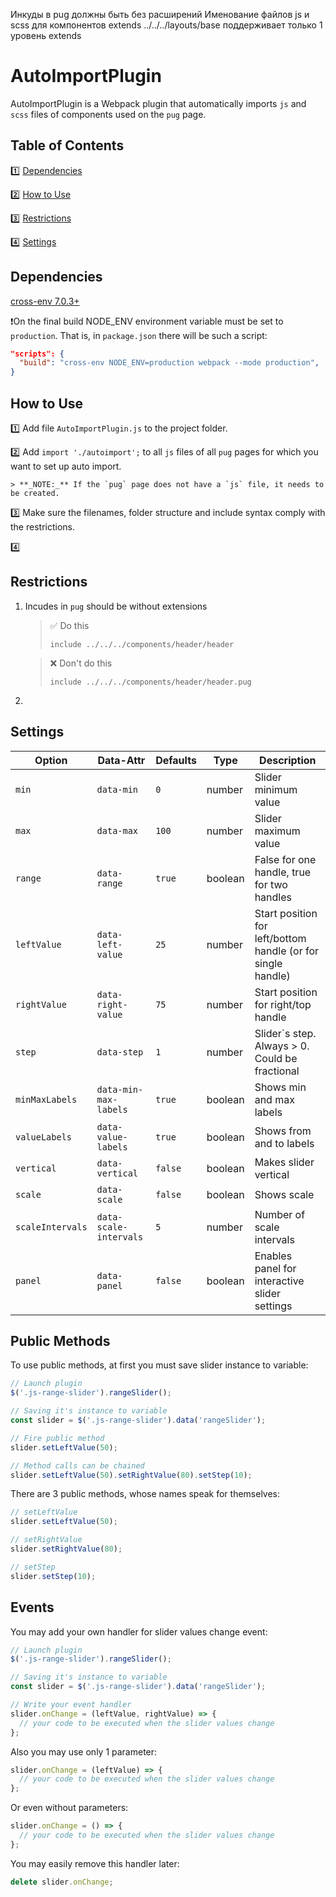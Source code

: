 Инкуды в pug должны быть без расширений
Именование файлов js и scss для компонентов
extends ../../../layouts/base
поддерживает только 1 уровень extends

# AutoImportPlugin
AutoImportPlugin is a Webpack plugin that automatically imports `js` and `scss` files of components used on the `pug` page.

## Table of Contents
1️⃣ [Dependencies](#dependencies)

2️⃣ [How to Use](#how-to-use)

3️⃣ [Restrictions](#restrictions)

4️⃣ [Settings](#settings)

## Dependencies
[cross-env 7.0.3+](https://www.npmjs.com/package/cross-env)

❗On the final build NODE_ENV environment variable must be set to `production`. That is, in `package.json` there will be such a script:
```json
"scripts": {
  "build": "cross-env NODE_ENV=production webpack --mode production",
}
```

## How to Use
1️⃣ Add file `AutoImportPlugin.js` to the project folder.

2️⃣ Add `import './autoimport';` to all `js` files of all `pug` pages for which you want to set up auto import.

    > **_NOTE:_** If the `pug` page does not have a `js` file, it needs to be created.

3️⃣ Make sure the filenames, folder structure and include syntax comply with the restrictions.

4️⃣ 

## Restrictions
1. Incudes in `pug` should be without extensions

    > ✅ Do this
    > ```pug
    > include ../../../components/header/header
    > ```

    > ❌ Don't do this
    > ```pug
    > include ../../../components/header/header.pug
    > ```

2.   


## Settings
| Option           | Data-Attr              | Defaults | Type    | Description          |
| ---              | ---                    | ---      | ---     | ---                  |
| `min`            | `data-min`             | `0`      | number  | Slider minimum value |
| `max`            | `data-max`             | `100`    | number  | Slider maximum value |
| `range`          | `data-range`           | `true`   | boolean | False for one handle, true for two handles |
| `leftValue`      | `data-left-value`      | `25`     | number  | Start position for left/bottom handle (or for single handle) |
| `rightValue`     | `data-right-value`     | `75`     | number  | Start position for right/top handle |
| `step`           | `data-step`            | `1`      | number  | Slider`s step. Always > 0. Could be fractional |
| `minMaxLabels`   | `data-min-max-labels`  | `true`   | boolean | Shows min and max labels |
| `valueLabels`    | `data-value-labels`    | `true`   | boolean | Shows from and to labels |
| `vertical`       | `data-vertical`        | `false`   | boolean | Makes slider vertical |
| `scale`          | `data-scale`           | `false`  | boolean | Shows scale |
| `scaleIntervals` | `data-scale-intervals` | `5`      | number  | Number of scale intervals |
| `panel`          | `data-panel`           | `false`  | boolean | Enables panel for interactive slider settings |

## Public Methods

To use public methods, at first you must save slider instance to variable:

```javascript
// Launch plugin
$('.js-range-slider').rangeSlider();

// Saving it's instance to variable
const slider = $('.js-range-slider').data('rangeSlider');

// Fire public method
slider.setLeftValue(50);

// Method calls can be chained
slider.setLeftValue(50).setRightValue(80).setStep(10);
```

There are 3 public methods, whose names speak for themselves:
``` javascript
// setLeftValue
slider.setLeftValue(50);

// setRightValue
slider.setRightValue(80);

// setStep
slider.setStep(10);
```

## Events

You may add your own handler for slider values change event:
``` javascript
// Launch plugin
$('.js-range-slider').rangeSlider();

// Saving it's instance to variable
const slider = $('.js-range-slider').data('rangeSlider');

// Write your event handler
slider.onChange = (leftValue, rightValue) => {
  // your code to be executed when the slider values ​​change
};
```

Also you may use only 1 parameter:
``` javascript
slider.onChange = (leftValue) => {
  // your code to be executed when the slider values ​​change
};
``` 

Or even without parameters:
``` javascript
slider.onChange = () => {
  // your code to be executed when the slider values ​​change
};
```

You may easily remove this handler later:
``` javascript
delete slider.onChange;
```


 